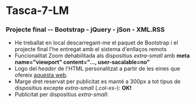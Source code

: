 # Tasca-7-LM
### Projecte final -- Bootstrap - jQuery - jSon - XML.RSS

- He treballat en local descarregant-me el paquet de Bootstrap i el projecte final l'he entregat amb el sistema d'enllaços remots
- Funcionalitat Zoom dehabilitada als dispositius _extra-small_ amb **meta name="viewport" content="..., user-sacalable=no"**
- Logo del _header_ de l'HTML personalitzat a partir de les eines que ofereix [aquesta web][].
- Marge dret reservat per publicitat es manté a 300px a tot tipus de dispositius excepte _extra-small_ (_.col-xs-_): **OK!** 
- Publicitat per dispositius _extra-small_:



[aquesta web]: https://preview.freelogodesign.org/?lang=EN
